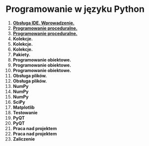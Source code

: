 # Programowanie w języku Python

[1]: https://github.com/marianstrilets/zut-python/tree/main/L01%20Obs%C5%82uga%20IDE.%20Wprowadzenie "Obsługa IDE. Wprowadzenie"

[2]: https://github.com/marianstrilets/zut-python/tree/main/L02%20Programowanie%20proceduralne "Programowanie proceduralne"

[3]: https://github.com/marianstrilets/zut-python/tree/main/L03%20Programowanie%20proceduralne "Programowanie proceduralne"

1. __[Obsługa IDE. Wprowadzenie.][1]__
2. __[Programowanie proceduralne.][2]__
3. __[Programowanie proceduralne.][3]__
4. __Kolekcje.__
5. __Kolekcje.__
6. __Kolekcje.__
7. __Pakiety.__
8. __Programowanie obiektowe.__
9. __Programowanie obiektowe.__
10. __Programowanie obiektowe.__
11. __Obsługa plików.__
12. __Obsługa plików.__
13. __NumPy__
14. __NumPy__
15. __NumPy__
16. __SciPy__
17. __Matplotlib__
18. __Testowanie__
19. __PyQT__
20. __PyQT__
21. __Praca nad projektem__
22. __Praca nad projektem__
23. __Zaliczenie__
